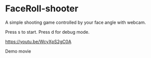 # FaceRoll-shooter
A simple shooting game controlled by your face angle with webcam.

Press s to start.
Press d for debug mode.

https://youtu.be/WcyXpS2gC0A

Demo movie
